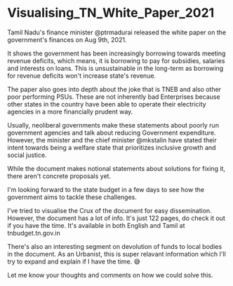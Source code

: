 # Visualising_TN_White_Paper_2021

Tamil Nadu's finance minister @ptrmadurai released the white paper on the government's finances on Aug 9th, 2021.

It shows the government has been increasingly borrowing towards meeting revenue deficits, which means, it is borrowing to pay for subsidies, salaries and interests on loans. This is unsustainable in the long-term as borrowing for revenue deficits won't increase state's revenue.

The paper also goes into depth about the joke that is TNEB and also other poor performing PSUs. These are not inherently bad Enterprises because other states in the country have been able to operate their electricity agencies in a more financially prudent way.

Usually, neoliberal governments make these statements about poorly run government agencies and talk about reducing Government expenditure. However, the minister and the chief minister @mkstalin have stated their intent towards being a welfare state that prioritizes inclusive growth and social justice.

While the document makes notional statements about solutions for fixing it, there aren't concrete proposals yet.

I'm looking forward to the state budget in a few days to see how the government aims to tackle these challenges.

I've tried to visualise the Crux of the document for easy dissemination. However, the document has a lot of info. It's just 122 pages, do check it out if you have the time. It's available in both English and Tamil at tnbudget.tn.gov.in

There's also an interesting segment on devolution of funds to local bodies in the document. As an Urbanist, this is super relavant information which I'll try to expand and explain if I have the time. 😅

Let me know your thoughts and comments on how we could solve this.
